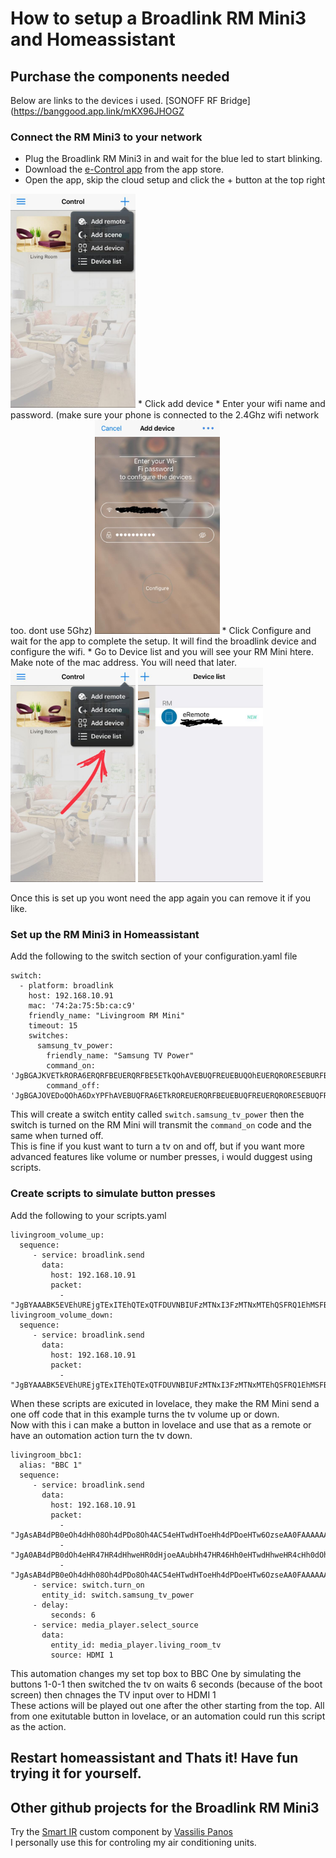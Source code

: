 # How to setup a Broadlink RM Mini3 and Homeassistant

## Purchase the components needed
Below are links to the devices i used.
[SONOFF RF Bridge](https://banggood.app.link/mKX96JHOGZ

### Connect the RM Mini3 to your network
* Plug the Broadlink RM Mini3 in and wait for the blue led to start blinking.  
* Download the [e-Control app](https://apps.apple.com/us/app/broadlink-e-control/id793152994) from the app store.  
* Open the app, skip the cloud setup and click the + button at the top right  
<img src="https://github.com/geekyclarkey/homeassistant/blob/master/hass_projects/broadlink_rm_mini3_and_homeassistant/images/add_button.jpg" width="200px">
* Click add device  
* Enter your wifi name and password. (make sure your phone is connected to the 2.4Ghz wifi network too. dont use 5Ghz) 
<img src="https://github.com/geekyclarkey/homeassistant/blob/master/hass_projects/broadlink_rm_mini3_and_homeassistant/images/wifi.jpg" width="200px"> 
* Click Configure and wait for the app to complete the setup. It will find the broadlink device and configure the wifi.
* Go to Device list and you will see your RM Mini htere. Make note of the mac address. You will need that later. 
<img src="https://github.com/geekyclarkey/homeassistant/blob/master/hass_projects/broadlink_rm_mini3_and_homeassistant/images/device_list.jpg" width="200px"> 
<img src="https://github.com/geekyclarkey/homeassistant/blob/master/hass_projects/broadlink_rm_mini3_and_homeassistant/images/mac.jpg" width="200px">

Once this is set up you wont need the app again you can remove it if you like.

### Set up the RM Mini3 in Homeassistant
Add the following to the switch section of your configuration.yaml file  
```
switch:
  - platform: broadlink
    host: 192.168.10.91
    mac: '74:2a:75:5b:ca:c9'
    friendly_name: "Livingroom RM Mini"
    timeout: 15
    switches:
      samsung_tv_power:
        friendly_name: "Samsung TV Power"
        command_on: 'JgBGAJKVETkRORA6ERQRFBEUERQRFBE5ETkQOhAVEBUQFREUEBUQOhEUERQRORE5EBURFBA6EBUQOhE5EBUQFRA6EDoRFBEADQUAAA=='
        command_off: 'JgBGAJOVEDoQOhA6DxYPFhAVEBUQFRA6ETkROREUERQRFBEUEBUQFREUERQRORE5EBUQFRE5ETkRORE5ERUQFRA6DzsPFhAADQUAAA=='
``` 
This will create a switch entity called `switch.samsung_tv_power` then the switch is turned on the RM Mini will transmit the `command_on` code and the same when turned off.  
This is fine if you kust want to turn a tv on and off, but if you want more advanced features like volume or number presses, i would duggest using scripts.

### Create scripts to simulate button presses
Add the following to your scripts.yaml
```
livingroom_volume_up:
  sequence:
     - service: broadlink.send
       data:
         host: 192.168.10.91
         packet:
           - "JgBYAAABK5EVEhUREjgTExITEhQTExQTFDUVNBIUFzMTNxI3FzMTNxMTEhQSFRQ1EhMSFBIUEhQTNxM2FDcTExI3FTQVNRU1EwAFyQABKEoTAAycAAEnSxMADQU="
livingroom_volume_down:
  sequence:
     - service: broadlink.send
       data:
         host: 192.168.10.91
         packet:
           - "JgBYAAABK5EVEhUREjgTExITEhQTExQTFDUVNBIUFzMTNxI3FzMTNxMTEhQSFRQ1EhMSFBIUEhQTNxM2FDcTExI3FTQVNRU1EwAFyQABKEoTAAycAAEnSxMADQU="
```

When these scripts are exicuted in lovelace, they make the RM Mini send a one off code that in this example turns the tv volume up or down.  
Now with this i can make a button in lovelace and use that as a remote or have an outomation action turn the tv down.

```
livingroom_bbc1:
  alias: "BBC 1"
  sequence:
     - service: broadlink.send
       data:
         host: 192.168.10.91
         packet:
           - "JgAsAB4dPB0eOh4dHh08Oh4dPDo8Oh4AC54eHTwdHToeHh4dPDoeHTw6OzseAA0FAAAAAAAAAAAAAAAA"
           - "JgA0AB4dPB0dOh4eHR47HR4dHhweHR0dHjoeAAubHh47HR46Hh0eHTwdHhweHR4cHh0dOh4ADQUAAAAA"
           - "JgAsAB4dPB0eOh4dHh08Oh4dPDo8Oh4AC54eHTwdHToeHh4dPDoeHTw6OzseAA0FAAAAAAAAAAAAAAAA"
     - service: switch.turn_on
       entity_id: switch.samsung_tv_power
     - delay:
         seconds: 6
     - service: media_player.select_source
       data:
         entity_id: media_player.living_room_tv
         source: HDMI 1
```
This automation changes my set top box to BBC One by simulating the buttons 1-0-1 then switched the tv on waits 6 seconds (because of the boot screen) then chnages the TV input over to HDMI 1  
These actions will be played out one after the other starting from the top. All from one exitutable button in lovelace, or an automation could run this script as the action.

## Restart homeassistant and Thats it! Have fun trying it for yourself.

## Other github projects for the Broadlink RM Mini3
Try the [Smart IR](https://github.com/smartHomeHub/SmartIR) custom component by [Vassilis Panos](https://github.com/smartHomeHub)    
I personally use this for controling my air conditioning units.


